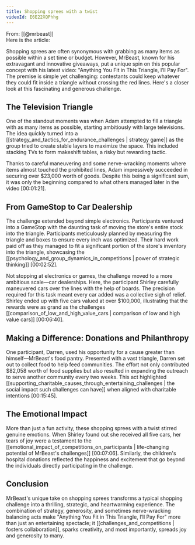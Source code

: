 ```yaml
---
title: Shopping sprees with a twist
videoId: E6E22XQPhhg
---
```


From: [[@mrbeast]] <br/> 
Here is the article:

Shopping sprees are often synonymous with grabbing as many items as possible within a set time or budget. However, MrBeast, known for his extravagant and innovative giveaways, put a unique spin on this popular concept with his latest video: "Anything You Fit in This Triangle, I’ll Pay For". The premise is simple yet challenging: contestants could keep whatever they could fit inside a triangle without crossing the red lines. Here's a closer look at this fascinating and generous challenge.

## The Television Triangle

One of the standout moments was when Adam attempted to fill a triangle with as many items as possible, starting ambitiously with large televisions. The idea quickly turned into a [[strategy_and_tactics_for_endurance_challenges | strategy game]] as the group tried to create stable layers to maximize the space. This included stacking TVs to form makeshift tables, a risky but rewarding tactic.

Thanks to careful maneuvering and some nerve-wracking moments where items almost touched the prohibited lines, Adam impressively succeeded in securing over $23,000 worth of goods. Despite this being a significant sum, it was only the beginning compared to what others managed later in the video <a class="yt-timestamp" data-t="00:01:21">[00:01:21]</a>.

## From GameStop to Car Dealership

The challenge extended beyond simple electronics. Participants ventured into a GameStop with the daunting task of moving the store's entire stock into the triangle. Participants meticulously planned by measuring the triangle and boxes to ensure every inch was optimized. Their hard work paid off as they managed to fit a significant portion of the store's inventory into the triangle, showcasing the [[psychology_and_group_dynamics_in_competitions | power of strategic thinking]] <a class="yt-timestamp" data-t="00:02:52">[00:02:52]</a>.

Not stopping at electronics or games, the challenge moved to a more ambitious scale—car dealerships. Here, the participant Shirley carefully maneuvered cars over the lines with the help of boards. The precision required for this task meant every car added was a collective sigh of relief. Shirley ended up with five cars valued at over $100,000, illustrating that the rewards were as grand as the challenges [[comparison_of_low_and_high_value_cars | comparison of low and high value cars]] <a class="yt-timestamp" data-t="00:06:40">[00:06:40]</a>.

## Making a Difference: Donations and Philanthropy

One participant, Darren, used his opportunity for a cause greater than himself—MrBeast's food pantry. Presented with a vast triangle, Darren set out to collect food to help feed communities. The effort not only contributed $82,058 worth of food supplies but also resulted in expanding the outreach to serve another community every two weeks. This act highlighted [[supporting_charitable_causes_through_entertaining_challenges | the social impact such challenges can have]] when aligned with charitable intentions <a class="yt-timestamp" data-t="00:15:45">[00:15:45]</a>.

## The Emotional Impact

More than just a fun activity, these shopping sprees with a twist stirred genuine emotions. When Shirley found out she received all five cars, her tears of joy were a testament to the [[emotional_impact_of_competitions_on_participants | life-changing potential of MrBeast's challenges]] <a class="yt-timestamp" data-t="00:07:06">[00:07:06]</a>. Similarly, the children's hospital donations reflected the happiness and excitement that go beyond the individuals directly participating in the challenge.

## Conclusion

MrBeast's unique take on shopping sprees transforms a typical shopping challenge into a thrilling, strategic, and heartwarming experience. The combination of strategy, generosity, and sometimes nerve-wracking balancing acts make "Anything You Fit in This Triangle, I’ll Pay For" more than just an entertaining spectacle; it [[challenges_and_competitions | fosters collaboration]], sparks creativity, and most importantly, spreads joy and generosity to many.
